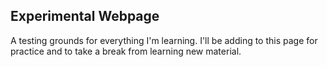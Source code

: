 ## Experimental Webpage

A testing grounds for everything I'm learning. I'll be adding to this page for
practice and to take a break from learning new material.
